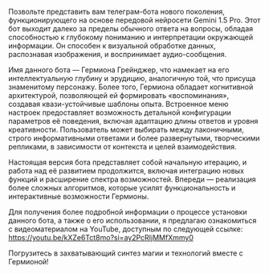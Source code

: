 Позвольте представить вам телеграм-бота нового поколения, функционирующего на основе передовой нейросети Gemini 1.5 Pro. 
Этот бот выходит далеко за пределы обычного ответа на вопросы, обладая способностью к глубокому пониманию и интерпретации окружающей информации. 
Он способен к визуальной обработке данных, распознавая изображения, и воспринимает аудио-сообщения.

Имя данного бота — Гермиона Грейнджер, что намекает на его интеллектуальную глубину и эрудицию, аналогичную той, что присуща знаменитому персонажу. 
Более того, Гермиона обладает когнитивной архитектурой, позволяющей ей формировать «воспоминания», создавая квази-устойчивые шаблоны опыта. 
Встроенное меню настроек предоставляет возможность детальной конфигурации параметров её поведения, включая адаптацию длины ответов и уровня креативности. 
Пользователь может выбирать между лаконичными, строго информативными ответами и более развернутыми, творческими репликами, в зависимости от контекста и целей взаимодействия.

Настоящая версия бота представляет собой начальную итерацию, и работа над её развитием продолжится, включая интеграцию новых функций и расширение спектра возможностей. 
Впереди — реализация более сложных алгоритмов, которые усилят функциональность и интерактивные возможности Гермионы.

Для получения более подробной информации о процессе установки данного бота, а также о его использовании, я предлагаю ознакомиться с видеоматериалом на YouTube, 
доступным по следующей ссылке: https://youtu.be/kXZe6Tct8mo?si=ay2PcRIjMMfXmmy0 

Погрузитесь в захватывающий синтез магии и технологий вместе с Гермионой!
